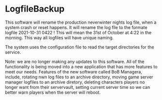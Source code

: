 # LogfileBackup
This software will rename the production neverwinter nights log file, when a system crash or reset happens. It will rename the log file to the formate
logfile 2021-10-31 0422    ! This will mean the 31st of October at 4:22 in the morning. This way all logfiles will have unique naming.

The system uses the configuration file to read the target directories for the service.

Note: we are no longer making any updates to this software. All of the functionality is being moved into a new application that has more features to meet our needs. Features of the new software called BoB Managera, include, rotating nwn log files to an archive directory, moving game server manager logfiles to an archive diretory, deleting characters players no longer want from their servervault, setting current server time so we can better warn players when the server will reboot.

